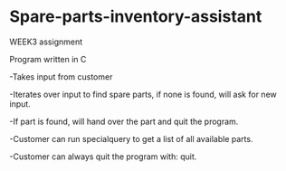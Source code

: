 # Spare-parts-inventory-assistant
WEEK3 assignment


Program written in C

-Takes input from customer

-Iterates over input to find spare parts, if none is found, will ask for new input.

-If part is found, will hand over the part and quit the program. 

-Customer can run specialquery to get a list of all available parts.

-Customer can always quit the program with: quit.

